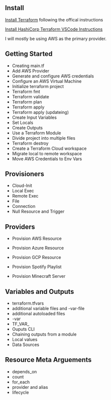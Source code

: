 ## Install

[Install Terraform](https://learn.hashicorp.com/tutorials/terraform/install-cli#install-terraform) following the offical instructions

[Install HashiCorp Terraform VSCode Instructions](https://marketplace.visualstudio.com/items?itemName=HashiCorp.terraform)

I will mostly be using AWS as the primary provider. 

## Getting Started

- Creating main.tf
- Add AWS Provider
- Generate and configure AWS credentials
- Configure an AWS Virtual Machine
- Initialize terraform project
- Terraform fmt
- Terraform validate
- Terraform plan
- Terraform apply
- Terraform apply (updateing)
- Create Input Variables
- Set Locals
- Create Outputs
- Use a Terraform Module
- Divide project into multiple files
- Terraform destroy
- Create a Terraform Cloud workspace
- Migrate local to remote workspace
- Move AWS Credentials to Env Vars

## Provisioners

- Cloud-Init
- Local Exec
- Remote Exec
- File
- Connection
- Null Resource and Trigger

## Providers

- Provision AWS Resource
- Provision Azure Resource
- Provision GCP Resource

- Provision Spotify Playlist
- Provision Minecraft Server

## Variables and Outputs

- terraform.tfvars
- additional variable files and -var-file
- additional autoloaded files
- -var
- TF_VAR_
- Ouputs CLI
- Chaining outputs from a module
- Local values
- Data Sources

## Resource Meta Arguements

- depends_on
- count
- for_each
- provider and alias
- lifecycle